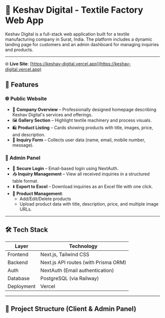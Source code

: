 # 🧵 Keshav Digital - Textile Factory Web App

Keshav Digital is a full-stack web application built for a textile manufacturing company in Surat, India. The platform includes a dynamic landing page for customers and an admin dashboard for managing inquiries and products.

---

🌐 **Live Site**: [https://keshav-digital.vercel.app](https://keshav-digital.vercel.app)

## 🚀 Features

### 🌐 Public Website
- 🧾 **Company Overview** – Professionally designed homepage describing Keshav Digital's services and offerings.
- 🖼️ **Gallery Section** – Highlight textile machinery and process visuals.
- 🛍️ **Product Listing** – Cards showing products with title, images, price, and description.
- 📩 **Inquiry Form** – Collects user data (name, email, mobile number, message).

### 🔐 Admin Panel
- 🔑 **Secure Login** – Email-based login using NextAuth.
- 📥 **Inquiry Management** – View all received inquiries in a structured table format.
- ⬇️ **Export to Excel** – Download inquiries as an Excel file with one click.
- 🛒 **Product Management**:
  - Add/Edit/Delete products
  - Upload product data with title, description, price, and multiple image URLs.

---

## 🛠️ Tech Stack

| Layer       | Technology                     |
|------------|---------------------------------|
| Frontend   | Next.js, Tailwind CSS           |
| Backend    | Next.js API routes (with Prisma ORM) |
| Auth       | NextAuth (Email authentication) |
| Database   | PostgreSQL (via Railway)      |
| Deployment | Vercel                          |


---

## 📂 Project Structure (Client & Admin Panel)

